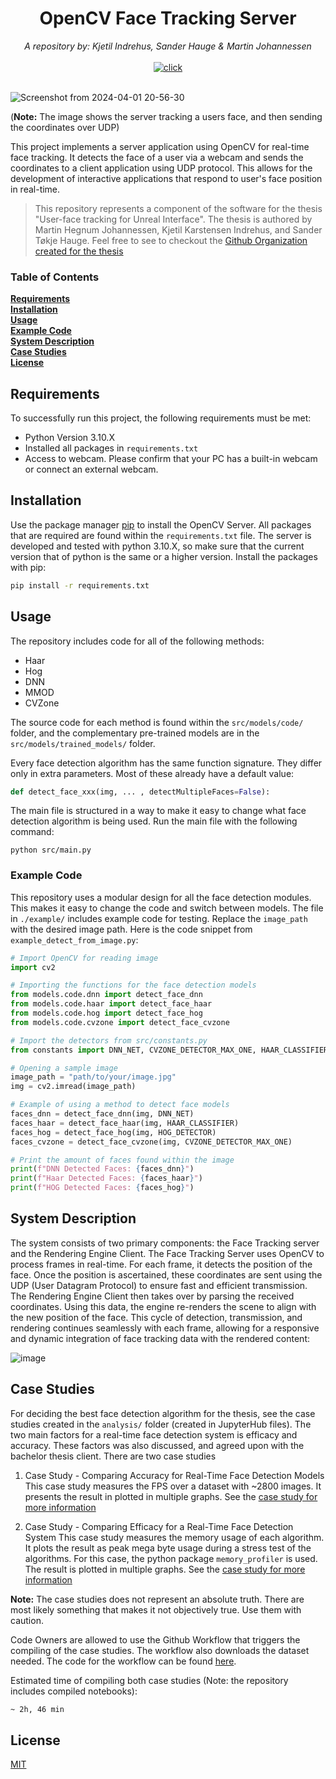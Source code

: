 <div align="center">
    <h1>OpenCV Face Tracking Server</h1>
    <i>A repository by: Kjetil Indrehus, Sander Hauge & Martin Johannessen</i>
</div>

<div align="center">
    <br />
    <a href="https://www.python.org/downloads/release/python-3100/">
        <img alt="click" src="https://img.shields.io/badge/Python%20Version-3.10-blue" />
    </a>
</div> <br />

![Screenshot from 2024-04-01 20-56-30](https://github.com/RIT-NTNU-Bachelor/OpenCV_Server/assets/66110094/c6a54bb3-ea92-4ba2-9d1c-49edf7c3dc8d)

(**Note:** The image shows the server tracking a users face, and then sending the coordinates over UDP)

This project implements a server application using OpenCV for real-time face tracking. It detects the face of a user via a webcam and sends the coordinates to a client application using UDP protocol. This allows for the development of interactive applications that respond to user's face position in real-time.

> This repository represents a component of the software for the thesis "User-face tracking for Unreal Interface". The thesis is authored by Martin Hegnum Johannessen, Kjetil Karstensen Indrehus, and Sander Tøkje Hauge. Feel free to see to checkout the [Github Organization created for the thesis](https://github.com/RIT-NTNU-Bachelor)


### Table of Contents

**[Requirements](#Requirements)**<br>
**[Installation](#Installation)**<br>
**[Usage](#Usage)**<br>
**[Example Code](#Example-Code)**<br>
**[System Description](#System-Description)**<br>
**[Case Studies](#Case-Studies)**<br>
**[License](#License)**<br>


## Requirements 

To successfully run this project, the following requirements must be met: 
- Python Version 3.10.X
- Installed all packages in `requirements.txt`
- Access to webcam. Please confirm that your PC has a built-in webcam or connect an external webcam.


## Installation

Use the package manager [pip](https://pip.pypa.io/en/stable/) to install the  OpenCV Server. All packages that are required are found within the `requirements.txt` file. The server is developed and tested with python 3.10.X, so make sure that the current version that of python is the same or a higher version. Install the packages with pip: 

```bash
pip install -r requirements.txt
```

## Usage

The repository includes code for all of the following methods:
- Haar
- Hog
- DNN
- MMOD
- CVZone

The source code for each method is found within the `src/models/code/` folder, and the complementary pre-trained models are in the `src/models/trained_models/` folder. 

Every face detection algorithm has the same function signature. They differ only in extra parameters. Most of these already have a default value:
```python
def detect_face_xxx(img, ... , detectMultipleFaces=False):
```

The main file is structured in a way to make it easy to change what face detection algorithm is being used. Run the main file with the following command: 

```terminal
python src/main.py
```

### Example Code
This repository uses a modular design for all the face detection modules. This makes it easy to change the code and switch between models. The file in `./example/` includes example code for testing. Replace the `image_path` with the desired image path. Here is the code snippet from `example_detect_from_image.py`:

```python
# Import OpenCV for reading image
import cv2

# Importing the functions for the face detection models 
from models.code.dnn import detect_face_dnn
from models.code.haar import detect_face_haar
from models.code.hog import detect_face_hog
from models.code.cvzone import detect_face_cvzone

# Import the detectors from src/constants.py
from constants import DNN_NET, CVZONE_DETECTOR_MAX_ONE, HAAR_CLASSIFIER, HOG_DETECTOR

# Opening a sample image
image_path = "path/to/your/image.jpg"
img = cv2.imread(image_path)

# Example of using a method to detect face models 
faces_dnn = detect_face_dnn(img, DNN_NET)
faces_haar = detect_face_haar(img, HAAR_CLASSIFIER)
faces_hog = detect_face_hog(img, HOG_DETECTOR)
faces_cvzone = detect_face_cvzone(img, CVZONE_DETECTOR_MAX_ONE)

# Print the amount of faces found within the image
print(f"DNN Detected Faces: {faces_dnn}")
print(f"Haar Detected Faces: {faces_haar}")
print(f"HOG Detected Faces: {faces_hog}")


```


## System Description

The system consists of two primary components: the Face Tracking server and the Rendering Engine Client. The Face Tracking Server uses OpenCV to process frames in real-time. For each frame, it detects the position of the face. Once the position is ascertained, these coordinates are sent using the UDP (User Datagram Protocol) to ensure fast and efficient transmission. The Rendering Engine Client then takes over by parsing the received coordinates. Using this data, the engine re-renders the scene to align with the new position of the face. This cycle of detection, transmission, and rendering continues seamlessly with each frame, allowing for a responsive and dynamic integration of face tracking data with the rendered content: 

![image](https://github.com/RIT-NTNU-Bachelor/Unreal-facetracking-client/assets/66110094/5c48a2a6-4d80-40b1-8c07-f7020125e143)

## Case Studies

For deciding the best face detection algorithm for the thesis, see the case studies created in the `analysis/` folder (created in JupyterHub files). The two main factors for a real-time face detection system is efficacy and accuracy. These factors was also discussed, and agreed upon with the bachelor thesis client. There are two case studies

1. Case Study - Comparing Accuracy for Real-Time Face Detection Models
This case study measures the FPS over a dataset with ~2800 images. It presents the result in plotted in multiple graphs. See the [case study for more information](https://github.com/RIT-NTNU-Bachelor/OpenCV_Server/blob/main/analysis/compare_face_detection_accuracy.ipynb)

2. Case Study - Comparing Efficacy for a Real-Time Face Detection System
This case study measures the memory usage of each algorithm. It plots the result as peak mega byte usage during a stress test of the algorithms. For this case, the python package `memory_profiler` is used. The result is plotted in multiple graphs. See the [case study for more information](https://github.com/RIT-NTNU-Bachelor/OpenCV_Server/blob/main/analysis/compare_face_detection_efficacy.ipynb)


**Note:** The case studies does not represent an absolute truth. There are most likely something that makes it not objectively true. Use them with caution.

Code Owners are allowed to use the Github Workflow that triggers the compiling of the case studies. The workflow also downloads the dataset needed. The code for the workflow can be found [here](https://github.com/RIT-NTNU-Bachelor/OpenCV_Server/blob/main/.github/workflows/jupiterhub_workflow.yml). 

Estimated time of compiling both case studies (Note: the repository includes compiled notebooks): 

```txt
~ 2h, 46 min
```

## License

[MIT](https://github.com/RIT-NTNU-Bachelor/OpenCV_Server/blob/main/LICENSE)
